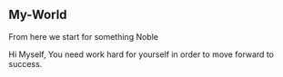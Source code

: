 ## My-World
From here we start for something Noble

Hi Myself,
  You need work hard for yourself in order to move forward to success.
